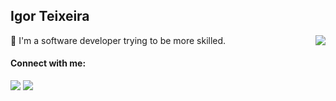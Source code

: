 ## Igor Teixeira

<div align="left"> 
<img align="right" src=https://github-readme-stats.vercel.app/api/top-langs/?username=igortxra&layout=compact&theme=tokyonight&hide_border=1&langs_count=10"/>
</div>

🎯 I'm a software developer trying to be more skilled.

#### Connect with me:
[![](https://img.shields.io/badge/LinkedIn-0077B5?style=for-the-badge&logo=linkedin&logoColor=white)](https://linkedin.com/in/isteixeira)
[![](https://img.shields.io/badge/YouTube-FF0000?style=for-the-badge&logo=youtube&logoColor=white)](https://www.youtube.com/channel/UC8rj6DdqwmMV5sFNgOfGYOg)
